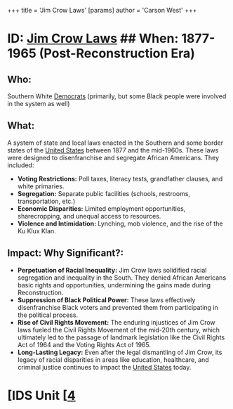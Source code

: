 +++
 title = 'Jim Crow Laws'
[params]
	author = 'Carson West'
+++
# ID: [Jim Crow Laws](./../jim-crow-laws/) ## When: 1877-1965 (Post-Reconstruction Era) 
## Who:  
Southern White [Democrats](./../democrats/) (primarily, but some Black people were involved in the system as well) 
## What:
A system of state and local laws enacted in the Southern and some border states of the [United States](./../united-states/) between 1877 and the mid-1960s. These laws were designed to disenfranchise and segregate African Americans. They included:
* **Voting Restrictions:** Poll taxes, literacy tests, grandfather clauses, and white primaries. 
* **Segregation:** Separate public facilities (schools, restrooms, transportation, etc.)
* **Economic Disparities:**  Limited employment opportunities, sharecropping, and unequal access to resources. 
* **Violence and Intimidation:** Lynching, mob violence, and the rise of the Ku Klux Klan.
## Impact: Why Significant?:
* **Perpetuation of Racial Inequality:** Jim Crow laws solidified racial segregation and inequality in the South. They denied African Americans basic rights and opportunities, undermining the gains made during Reconstruction.
* **Suppression of Black Political Power:** These laws effectively disenfranchise Black voters and prevented them from participating in the political process.
* **Rise of Civil Rights Movement:**  The enduring injustices of Jim Crow laws fueled the Civil Rights Movement of the mid-20th century, which ultimately led to the passage of landmark legislation like the Civil Rights Act of 1964 and the Voting Rights Act of 1965.
* **Long-Lasting Legacy:** Even after the legal dismantling of Jim Crow, its legacy of racial disparities in areas like education, healthcare, and criminal justice continues to impact the [United States](./../united-states/) today. 

# [IDS Unit [[4](./../ids-unit-[[4/)